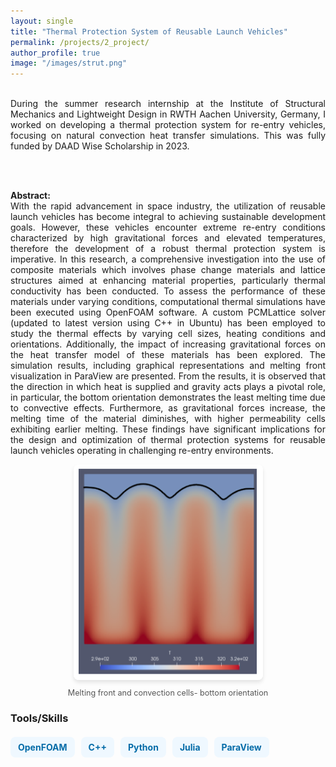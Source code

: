 ```yaml
---
layout: single
title: "Thermal Protection System of Reusable Launch Vehicles"
permalink: /projects/2_project/
author_profile: true
image: "/images/strut.png"
---
```

<br>
<div style="text-align: justify;">
During the summer research internship at the Institute of Structural Mechanics and Lightweight Design in RWTH Aachen University, Germany, I worked on developing a thermal protection system for re-entry vehicles, focusing on natural convection heat transfer simulations. This was fully funded by DAAD Wise Scholarship in 2023.  

<br><br>

<p><b>Abstract:</b><br>
With the rapid advancement in space industry, the utilization of reusable launch vehicles has become integral to achieving sustainable development goals. However, these vehicles encounter extreme re-entry conditions characterized by high gravitational forces and elevated temperatures, therefore the development of a robust thermal protection system is imperative. In this research, a comprehensive investigation into the use of composite materials which involves phase change materials and lattice structures aimed at enhancing material properties, particularly thermal conductivity has been conducted. To assess the performance of these materials under varying conditions, computational thermal simulations have been executed using OpenFOAM software. A custom PCMLattice solver (updated to latest version using C++ in Ubuntu) has been employed to study the thermal effects by varying cell sizes, heating conditions and orientations. Additionally, the impact of increasing gravitational forces on the heat transfer model of these materials has been explored. The simulation results, including graphical representations and melting front visualization in ParaView are presented. From the results, it is observed that the direction in which heat is supplied and gravity acts plays a pivotal role, in particular, the bottom orientation demonstrates the least melting time due to convective effects. Furthermore, as gravitational forces increase, the melting time of the material diminishes, with higher permeability cells exhibiting earlier melting. These findings have significant implications for the design and optimization of thermal protection systems for reusable launch vehicles operating in challenging re-entry environments.

<div style="text-align: center;">
  <img src="/images/placeholder.png" alt="Thermal Simulation Results" style="max-width: 70%;  border-radius: 8px; box-shadow: 0 4px 6px rgba(0, 0, 0, 0.1);">
  <p style="font-size: 0.9em; color: #555; margin-top: 10px;"> Melting front and convection cells- bottom orientation</p>
</div>

### Tools/Skills
<div style="display: flex; flex-wrap: wrap; gap: 10px; margin-top: 20px;">
  <span style="background-color:rgb(239, 248, 255); color: rgb(5, 108, 168); font-size: 14px; font-weight: bold; padding: 8px 12px; border-radius: 8px;">OpenFOAM</span>
  <span style="background-color:rgb(239, 248, 255); color: rgb(5, 108, 168); font-size: 14px; font-weight: bold; padding: 8px 12px; border-radius: 8px;">C++</span>
  <span style="background-color:rgb(239, 248, 255); color: rgb(5, 108, 168); font-size: 14px; font-weight: bold; padding: 8px 12px; border-radius: 8px;">Python</span>
  <span style="background-color:rgb(239, 248, 255); color: rgb(5, 108, 168); font-size: 14px; font-weight: bold; padding: 8px 12px; border-radius: 8px;">Julia</span>
  <span style="background-color:rgb(239, 248, 255); color: rgb(5, 108, 168); font-size: 14px; font-weight: bold; padding: 8px 12px; border-radius: 8px;">ParaView</span>
